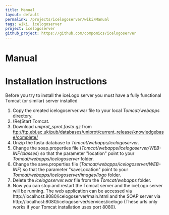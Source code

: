 ```yaml
---
title: Manual
layout: default
permalink: /projects/icelogoserver/wiki/Manual
tags: wiki, icelogoserver
project: icelogoserver
github_project: https://github.com/compomics/icelogoserver
---
```


# Manual
# Installation instructions

Before you try to install the iceLogo server you must have a fully functional Tomcat (or similar) server installed

1. Copy the created icelogoserver.war file to your local *Tomcat/webapps* directory.
2. (Re)Start Tomcat.
3. Download *uniprot_sprot.fasta.gz* from ftp://ftp.ebi.ac.uk/pub/databases/uniprot/current_release/knowledgebase/complete/
4. Unzip the fasta database to *Tomcat/webapps/icelogoserver*.
5. Change the soap.properties file (*Tomcat/webapps/icelogoserver/WEB-INF/classes*) so that the parameter "location" point to your *Tomcat/webapps/icelogoserver* folder.
6. Change the save.properties file (*Tomcat/webapps/icelogoserver/WEB-INF*) so that the parameter "saveLocation" point to your *Tomcat/webapps/icelogoserver/images/logo* folder.
7. Delete the *icelogoserver.war* file from the *Tomcat/webapps* folder.
8. Now you can stop and restart the Tomcat server and the iceLogo server will be running. The web application can be accessed via http://localhost:8080/icelogoserver/main.html and the SOAP server via http://localhost:8080/icelogoserver/services/icelogo (These urls only works if your Tomcat installation uses port 8080).
